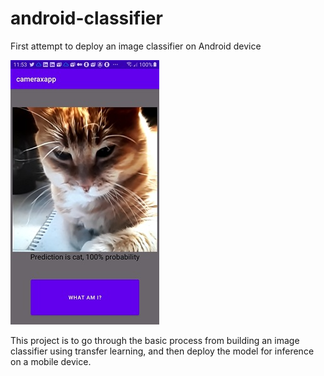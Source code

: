 # android-classifier
First attempt to deploy an image classifier on Android device

![Screenshot](Screenshot.jpg)

This project is to go through the basic process from building an image classifier using transfer learning, and then deploy the model for inference on a mobile device. 
